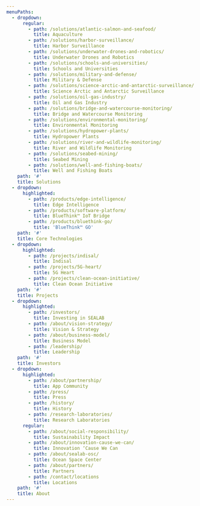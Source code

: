 ```yaml
---
menuPaths:
  - dropdown:
      regular:
        - path: /solutions/atlantic-salmon-and-seafood/
          title: Aquaculture
        - path: /solutions/harbor-surveillance/
          title: Harbor Surveillance
        - path: /solutions/underwater-drones-and-robotics/
          title: Underwater Drones and Robotics
        - path: /solutions/schools-and-universities/
          title: Schools and Universities
        - path: /solutions/military-and-defense/
          title: Military & Defense
        - path: /solutions/science-arctic-and-antarctic-surveillance/
          title: Science Arctic and Antarctic Surveillance
        - path: /solutions/oil-gas-industry/
          title: Oil and Gas Industry
        - path: /solutions/bridge-and-watercourse-monitoring/
          title: Bridge and Watercourse Monitoring
        - path: /solutions/environmental-monitoring/
          title: Environmental Monitoring
        - path: /solutions/hydropower-plants/
          title: Hydropower Plants
        - path: /solutions/river-and-wildlife-monitoring/
          title: River and Wildlife Monitoring
        - path: /solutions/seabed-mining/
          title: Seabed Mining
        - path: /solutions/well-and-fishing-boats/
          title: Well and Fishing Boats
    path: '#'
    title: Solutions
  - dropdown:
      highlighted:
        - path: /products/edge-intelligence/
          title: Edge Intelligence
        - path: /products/software-platform/
          title: BlueThink™ IoT Bridge
        - path: /products/bluethink-go/
          title: 'BlueThink™ GO'
    path: '#'
    title: Core Technologies
  - dropdown:
      highlighted:
        - path: /projects/indisal/
          title: Indisal
        - path: /projects/5G-heart/
          title: 5G Heart
        - path: /projects/clean-ocean-initiative/
          title: Clean Ocean Initiative
    path: '#'
    title: Projects
  - dropdown:
      highlighted:
        - path: /investors/
          title: Investing in SEALAB
        - path: /about/vision-strategy/
          title: Vision & Strategy
        - path: /about/business-model/
          title: Business Model
        - path: /leadership/
          title: Leadership
    path: '#'
    title: Investors
  - dropdown:
      highlighted:
        - path: /about/partnership/
          title: App Community
        - path: /press/
          title: Press
        - path: /history/
          title: History
        - path: /research-laboratories/
          title: Research Laboratories
      regular:
        - path: /about/social-responsibility/
          title: Sustainability Impact
        - path: /about/innovation-cause-we-can/
          title: Innovation ‘Cause We Can
        - path: /about/sealab-osc/
          title: Ocean Space Center
        - path: /about/partners/
          title: Partners
        - path: /contact/locations
          title: Locations
    path: '#'
    title: About
---
```



